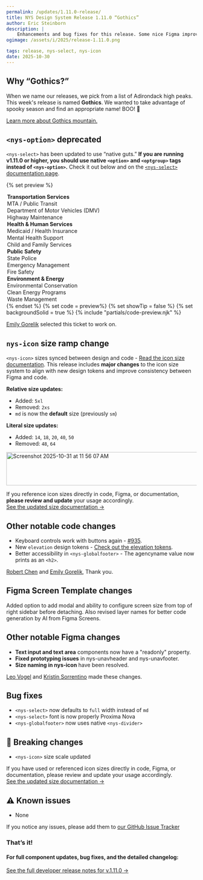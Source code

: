 ```yaml
---
permalink: /updates/1.11.0-release/
title: NYS Design System Release 1.11.0 “Gothics”
author: Eric Steinborn
description: |
    Enhancements and bug fixes for this release. Some nice Figma improvements as well. Enhancement to <nys-icon> size ramps and bug fixes for accessibility (including a particularly nasty bug) and some deprecation changes with <nys-select>.
ogimage: /assets/i/2025/release-1.11.0.png

tags: release, nys-select, nys-icon
date: 2025-10-30
---
```


<!-- SPOOKY RELEASE!!! 👻 -->
## Why “Gothics?”

When we name our releases, we pick from a list of Adirondack high peaks. This week's release is named **Gothics**. We wanted to take advantage of spooky season and find an appropriate name! BOO! 👻

[Learn more about Gothics mountain.](https://en.wikipedia.org/wiki/Gothics)

## `<nys-option>` deprecated
`<nys-select>` has been updated to use “native guts.” **If you are running v1.11.0 or higher, you should use native `<option>` and `<optgroup>` tags instead of `<nys-option>`.** Check it out below and on the [`<nys-select>` documentation page](/components/select).

<nys-alert
  type="warning"
  heading="WARNING: Installations prior to v1.11.0 should continue to use `<nys-option>`">
</nys-alert>

  {% set preview %}
  <nys-select label="Which New York State service are you contacting us about?" description="This is for demo purposes and the list might not be exhaustive.">
  <optgroup label="Transportation Services">
    <option value="mta">MTA / Public Transit</option>
    <option value="dmv">Department of Motor Vehicles (DMV)</option>
    <option value="highway">Highway Maintenance</option>
  </optgroup>
  <optgroup label="Health & Human Services">
    <option value="medicaid">Medicaid / Health Insurance</option>
    <option value="mental-health">Mental Health Support</option>
    <option value="child-family">Child and Family Services</option>
  </optgroup>
  <optgroup label="Public Safety">
    <option value="state-police">State Police</option>
    <option value="emergency-management">Emergency Management</option>
    <option value="fire-safety">Fire Safety</option>
  </optgroup>
  <optgroup label="Environment & Energy">
    <option value="environmental-conservation">Environmental Conservation</option>
    <option value="clean-energy">Clean Energy Programs</option>
    <option value="waste-management">Waste Management</option>
  </optgroup>
</nys-select>
  {% endset %}
  {% set code = preview%}
  {% set showTip = false %}
  {% set backgroundSolid = true %}
  {% include "partials/code-preview.njk" %}

[Emily Gorelik](https://github.com/emilygorelik) selected this ticket to work on.

## `nys-icon` size ramp change
`<nys-icon>` sizes synced between design and code - [Read the icon size documentation](/components/icon/#size). 
This release includes **major changes** to the icon size system to align with new design tokens and improve consistency between Figma and code.  

**Relative size updates:**
- Added: `5xl`
- Removed: `2xs`
- `md` is now the **default** size (previously `sm`)

**Literal size updates:**
- Added: `14`, `18`, `20`, `40`, `50`
- Removed: `48`, `64`

<img width="547" height="88" alt="Screenshot 2025-10-31 at 11 56 07 AM" src="https://github.com/user-attachments/assets/93673462-40ae-4ddf-94e8-dd4dc1fcfac5" />

If you reference icon sizes directly in code, Figma, or documentation, **please review and update** your usage accordingly.  
[See the updated size documentation →](/components/icon/#size)
  
## Other notable code changes
 - Keyboard controls work with buttons again - [#935](https://github.com/ITS-HCD/nysds/issues/935).
 - New `elevation` design tokens - [Check out the elevation tokens](/foundations/tokens/#elevation).
 - Better accessibility in `<nys-globalfooter>` - The agencyname value now prints as an `<h2>`.

[Robert Chen](https://github.com/novacat35) and [Emily Gorelik](https://github.com/emilygorelik), Thank you.

## Figma Screen Template changes
Added option to add modal and ability to configure screen size from top of right sidebar before detaching. Also revised layer names for better code generation by AI from Figma Screens.

## Other notable Figma changes
 - **Text input and text area** components now have a "readonly" property.
 - **Fixed prototyping issues** in nys-unavheader and nys-unavfooter.
 - **Size naming in nys-icon** have been resolved.

[Leo Vogel](https://github.com/novacat35) and [Kristin Sorrentino](https://github.com/ksorrentino) made these changes.


## Bug fixes
 - `<nys-select>` now defaults to `full` width instead of `md`
 - `<nys-select>` font is now properly Proxima Nova
 - `<nys-globalfooter>` now uses native `<nys-divider>`

## 🚨 Breaking changes
- `<nys-icon>` size scale updated

If you have used or referenced icon sizes directly in code, Figma, or documentation, please review and update your usage accordingly.  
[See the updated size documentation →](/components/icon/#size)

## ⚠️ Known issues
 - None

If you notice any issues, please add them to [our GitHub Issue Tracker](https://github.com/ITS-HCD/nysds/issues)

### That’s it!

#### For full component updates, bug fixes, and the detailed changelog:  
[See the full developer release notes for v.1.11.0 →](https://github.com/ITS-HCD/nysds/releases/tag/v1.11.0)
